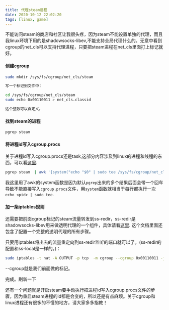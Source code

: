 ```yaml
---
title: 代理steam进程
date: 2020-10-12 22:02:20
tags: [linux, game]
---
```


不能访问steam的商店和社区让我很头疼，因为steam不能设置单独的代理，而且我linux环境下用的是shadowsocks-libev,不能支持全局代理什么的。无意中看到cgroup的net_cls可以支持代理进程，只要把steam进程在net_cls里面打上标记就好。

<!--more-->

#### 创建cgroup
```sh
sudo mkdir /sys/fs/cgroup/net_cls/steam

写一个标记到文件中：

cd /sys/fs/cgroup/net_cls/steam
sudo echo 0x00110011 > net_cls.classid

这个整数可以自定义。
```

#### 找到steam的进程

```sh
pgrep steam
```

#### 将进程id写入cgroup.procs
关于进程id写入cgroup.procs还是task,这部分内容涉及到linux的进程和线程的东西，可以看[这里](https://en.wikipedia.org/wiki/Light-weight_process).
```sh
pgrep steam  | awk '{system("echo "$0" | sudo tee /sys/fs/cgroup/net_cls/steam/cgroup.procs")}'
```
我这里用了awk的system函数是因为默认`pgrep`出来的多个结果后面会带一个回车导致不能直接写入`cgroup.procs`文件，用`system`函数就相当于每行都执行一次`echo <pid> | sudo tee`.

#### 加一条iptables规则

还需要把前面cgroup标记的steam流量转发到ss-redir，ss-redir是shadowsocks-libev用来做透明代理的一个组件，具体请看[这里](https://manpages.debian.org/testing/shadowsocks-libev/ss-redir.1.en.html). 这个文档里面还包含了配置一个完整的透明代理的所有步骤。

只要用iptables将出去的流量重定向到ss-redir监听的端口就可以了。(ss-redir的配置和ss-local是一样的。)：

```bash
sudo iptables -t nat -A OUTPUT -p tcp  -m cgroup --cgroup 0x00110011 -j REDIRECT --to-ports 10801
```
--cgroup就是我们前面做的标记。

完成。刷新一下

还有一个问题就是开启steam要手动执行把进程id写入cgroup.procs文件的步骤，因为重启steam进程的id都是会变的，所以还是有点麻烦。关于cgroup和linux进程还有很多的不懂的地方，请大家多多指教！